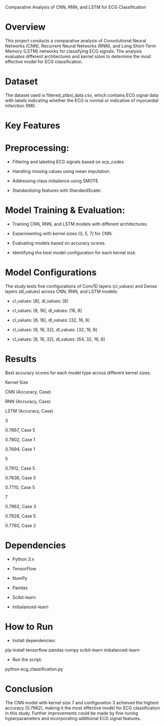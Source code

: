 Comparative Analysis of CNN, RNN, and LSTM for ECG Classification

# Overview

This project conducts a comparative analysis of Convolutional Neural Networks (CNN), Recurrent Neural Networks (RNN), and Long Short-Term Memory (LSTM) networks for classifying ECG signals. The analysis evaluates different architectures and kernel sizes to determine the most effective model for ECG classification.

# Dataset

The dataset used is filtered_ptbxl_data.csv, which contains ECG signal data with labels indicating whether the ECG is normal or indicative of myocardial infarction (IMI).

# Key Features

# Preprocessing:

- Filtering and labeling ECG signals based on scp_codes.

- Handling missing values using mean imputation.

- Addressing class imbalance using SMOTE.

- Standardizing features with StandardScaler.

# Model Training & Evaluation:

- Training CNN, RNN, and LSTM models with different architectures.

- Experimenting with kernel sizes (3, 5, 7) for CNN.

- Evaluating models based on accuracy scores.

- Identifying the best model configuration for each kernel size.

# Model Configurations

The study tests five configurations of Conv1D layers (cl_values) and Dense layers (dl_values) across CNN, RNN, and LSTM models:

- cl_values: [8], dl_values: [8]

- cl_values: [8, 16], dl_values: [16, 8]

- cl_values: [8, 16], dl_values: [32, 16, 8]

- cl_values: [8, 16, 32], dl_values: [32, 16, 8]

- cl_values: [8, 16, 32], dl_values: [64, 32, 16, 8]

# Results

Best accuracy scores for each model type across different kernel sizes:

Kernel Size

CNN (Accuracy, Case)

RNN (Accuracy, Case)

LSTM (Accuracy, Case)

3

0.7867, Case 5

0.7802, Case 1

0.7694, Case 1

5

0.7912, Case 5

0.7836, Case 5

0.7710, Case 5

7

0.7962, Case 3

0.7828, Case 5

0.7760, Case 2

# Dependencies

- Python 3.x

- TensorFlow

- NumPy

- Pandas

- Scikit-learn

- Imbalanced-learn

# How to Run

- Install dependencies:

pip install tensorflow pandas numpy scikit-learn imbalanced-learn

- Run the script:

python ecg_classification.py

# Conclusion

The CNN model with kernel size 7 and configuration 3 achieved the highest accuracy (0.7962), making it the most effective model for ECG classification in this study. Further improvements could be made by fine-tuning hyperparameters and incorporating additional ECG signal features.
